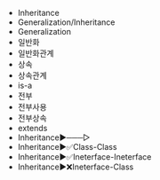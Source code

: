 - Inheritance
- Generalization/Inheritance
- Generalization
- 일반화
- 일반화관계
- 상속
- 상속관계
- is-a
- 전부
- 전부사용
- 전부상속
- extends
- Inheritance▶️───▷
- Inheritance▶️✅Class-Class
- Inheritance▶️✅Ineterface-Ineterface
- Inheritance▶️❌Ineterface-Class